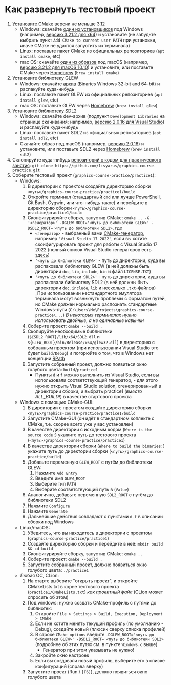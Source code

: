 # Как развернуть тестовый проект

1. [Установите CMake](https://cmake.org/install/) версии не меньше 3.12
    * Windows: скачайте [один из установщиков](https://cmake.org/download/) под Windows (например, [версию 3.21.2 для x64](https://github.com/Kitware/CMake/releases/download/v3.21.2/cmake-3.21.2-windows-x86_64.msi)) и установите (не забудьте выбрать пункт `Add CMake to current user PATH` при установке, иначе CMake не удастся запустить из терминала)
    * Linux: поставьте пакет CMake из официальных репозиториев (`apt install cmake`, etc)
    * mac OS: скачайте [один из образов](https://cmake.org/download/) под macOS (например, [версию 3.21.2 для macOS 10.10](https://github.com/Kitware/CMake/releases/download/v3.21.2/cmake-3.21.2-macos10.10-universal.dmg)) и установите, или поставьте CMake через [Homebrew](https://brew.sh/) (`brew install cmake`)
2. Установите библиотеку GLEW
    * Windows: скачайте [архив](http://glew.sourceforge.net/) (Binaries	Windows 32-bit and 64-bit) и распакуйте куда-нибудь
    * Linux: поставьте пакет GLEW из официальных репозиториев (`apt install glew`, etc)
    * mac OS: поставьте GLEW через [Homebrew](https://brew.sh/) (`brew install glew`)
3. Установите [библиотеку SDL2](https://www.libsdl.org/download-2.0.php)
    * Windows: скачайте dev-архив (подпункт `Development Libraries` на странице скачивания; например, [версию 2.0.16 для Visual Studio](https://www.libsdl.org/release/SDL2-devel-2.0.16-VC.zip)) и распакуйте куда-нибудь
    * Linux: поставьте пакет SDL2 из официальных репозиториев (`apt install sdl2`, etc)
    * Скачайте образ под macOS (например, [версию 2.0.16](https://www.libsdl.org/release/SDL2-2.0.16.dmg)) и установите, или поставьте SDL2 через [Homebrew](https://brew.sh/) (`brew install sdl2`)
4. Склонируйте куда-нибудь [репозиторий с кодом для практического занятия](https://github.com/lisyarus/graphics-course-practice/tree/master/practice1):
    `git clone https://github.com/lisyarus/graphics-course-practice.git`
5. Соберите тестовый проект (`graphics-course-practice/practice1`):
    * Windows:
        1. В директории с проектом создайте директорию сборки `<путь>/graphics-course-practice/practice1/build`
        2. Откройте терминал (стандартный `cmd` или лучше PowerShell, Git Bash, Cygwin, или что-нибудь такое) и перейдите в директорию сборки `<путь>/graphics-course-practice/practice1/build`
        3. Сконфигурируйте сборку, запустив CMake: 
           `cmake .. -G '<генератор>' -DGLEW_ROOT='<путь до библиотеки GLEW>' -DSDL2_ROOT='<путь до библиотеки SDL2>`, где
            * `<генератор>` - выбранный вами [CMake-генератор](https://cmake.org/cmake/help/latest/manual/cmake-generators.7.html), например `'Visual Studio 17 2022'`, если вы хотите сконфигурировать проект для работы с Visual Studio 17 2022 (полный список Visual Studio генераторов есть [здесь](https://cmake.org/cmake/help/latest/manual/cmake-generators.7.html#visual-studio-generators))
            * `'<путь до библиотеки GLEW>'` - путь до директории, куда вы распаковали библиотеку GLEW (в ней должны быть директории `doc`, `lib`, `include`, `bin` и файл `LICENSE.TXT`)
            * `'<путь до библиотеки SDL2>'` - путь до директории, куда вы распаковали библиотеку SDL2 (в ней должны быть директории `doc`, `include`, `lib` и несколько `.txt`-файлов)
            _При использовании нестандартного эмулятора терминала могут возникнуть проблемы с форматом путей, но CMake должен нормально распознать стандартные Windows-пути (`C:\Users\Me\Projects\graphics-course-practice\...`)
            _В некоторых терминалах нужно использовать двойные, а не одинарные кавычки_
        4. Соберите проект: `cmake --build .`
        5. Скопируйте необходимые библиотеки (`${SDL2_ROOT}/lib/x64/SDL2.dll` и `${GLEW_ROOT}/bin/Release/x64/glew32.dll`) в директорию с собранным проектом (при использовании Visual Studio это будет `build/Debug`) и погорюйте о том, что в Windows нет концепции [RPath](https://en.wikipedia.org/wiki/Rpath)
        6. Запустите собранный проект, должно появиться окно голубого цвета: `build/practice1`
            * Пункты `d` и `f` можно выполнить из Visual Studio, если вы использовали соответствующий генератор, - для этого нужно открыть Visual Studio solution, сгенерированный в директории сборки, и выбрать practice1 (*вместо ALL_BUILD!*) в качестве стартового проекта
    * Windows с помощью CMake-GUI:
        1. В директории с проектом создайте директорию сборки `<путь>/graphics-course-practice/practice1/build`
        2. Запустите CMake-GUI (он идёт в стандартном коплекте с CMake, т.е. скорее всего уже у вас установлен)
        3. В качестве директории с исходным кодом (`Where is the source code:`) укажите путь до тестового проекта (`<путь>/graphics-course-practice/practice1`)
        4. В качестве директории сборки (`Where to build the binaries:`) укажите путь до директории сборки (`<путь>/graphics-course-practice/build`)
        5. Добавьте переменную `GLEW_ROOT` с путём до библиотеки GLEW:
            1. Нажмите `Add Entry`
            2. Введите имя `GLEW_ROOT`
            3. Выберите тип `PATH`
            4. Выберите соответствующий путь в (`Value`)
        6. Аналогично, добавьте переменную `SDL2_ROOT` с путём до библиотеки SDL2
        7. Нажмите `Configure`
        8. Нажмите `Generate`
        9. Дальнейшие действия совпадают с пунктами `d-f` в описании сборки под Windows
    * Linux/macOS:
        1. Убедитесь, что вы находитесь в директории с проектом (`graphics-course-practice/practice1`)
        2. Создайте директорию сборки и перейдите в неё: `mkdir build && cd build`
        3. Сконфигурируйте сборку, запустив CMake: `cmake ..`
        4. Соберите проект: `cmake --build .`
        5. Запустите собранный проект, должно появиться окно голубого цвета: `./practice1`
    * Любая ОС, CLion:
        1. На старте выберите "открыть проект", и откройте CMakeLists.txt в корне тестового проекта (`practice1/CMakeLists.txt`) *как проектный файл* (CLion может спросить об этом)
        2. Под windows: нужно создать CMake-профиль с путями до библиотек:
            1. Откройте `File > Settings > Build, Execution, Deployment > CMake`
            2. Если не хотите менять текущий профиль (по умолчанию - Debug), создайте новый (плюсик сверху списка профилей)
            3. В строке `CMake options` введите `-DGLEW_ROOT='<путь до библиотеки GLEW>' -DSDL2_ROOT='<путь до библиотеки SDL2>` (подробнее об этих путях см. в пункте `Windows.c` выше)
                * Генератор при этом указывать не нужно!
            4. Закройте окно настроек
            5. Если вы создавали новый профиль, выберите его в списке конфигураций (справа вверху)
        3. Запустите проект (Run / `[F6]`), должно появиться окно голубого цвета